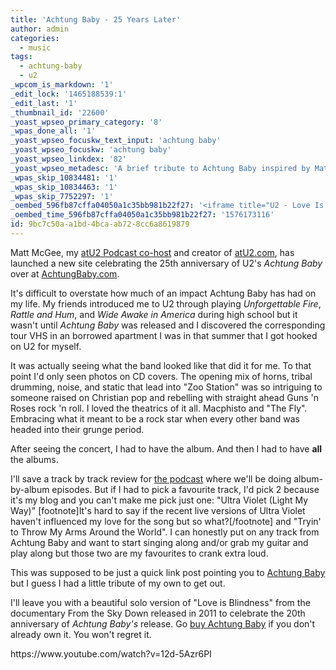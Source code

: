 ```yaml
---
title: 'Achtung Baby - 25 Years Later'
author: admin
categories:
  - music
tags:
  - achtung-baby
  - u2
_wpcom_is_markdown: '1'
_edit_lock: '1465188539:1'
_edit_last: '1'
_thumbnail_id: '22600'
_yoast_wpseo_primary_category: '8'
_wpas_done_all: '1'
_yoast_wpseo_focuskw_text_input: 'achtung baby'
_yoast_wpseo_focuskw: 'achtung baby'
_yoast_wpseo_linkdex: '82'
_yoast_wpseo_metadesc: 'A brief tribute to Achtung Baby inspired by Matt McGee''s new Achtung Baby site.'
_wpas_skip_10834481: '1'
_wpas_skip_10834463: '1'
_wpas_skip_7752297: '1'
_oembed_596fb87cffa04050a1c35bb981b22f27: '<iframe title="U2 - Love Is Blindness (Edge’s Solo Performance)" width="700" height="394" src="https://www.youtube.com/embed/12d-5Azr6PI?feature=oembed" frameborder="0" allow="accelerometer; autoplay; encrypted-media; gyroscope; picture-in-picture" allowfullscreen></iframe>'
_oembed_time_596fb87cffa04050a1c35bb981b22f27: '1576173116'
id: 9bc7c50a-a1bd-4bca-ab72-8cc6a8619879
---
```

<p>Matt McGee, my <a href="http://goodstuff.fm/atu2/">atU2 Podcast co-host</a> and creator of <a href="http://www.atu2.com">atU2.com</a>, has launched a new site celebrating the 25th anniversary of U2's <em>Achtung Baby</em> over at <a href="http://achtungbaby.com">AchtungBaby.com</a>.</p>
<p>It's difficult to overstate how much of an impact Achtung Baby has had on my life. My friends introduced me to U2 through playing <em>Unforgettable Fire</em>, <em>Rattle and Hum</em>, and <em>Wide Awake in America</em> during high school but it wasn't until <em>Achtung Baby</em> was released and I discovered the corresponding tour VHS in an borrowed apartment I was in that summer that I got hooked on U2 for myself.</p>
<p>It was actually seeing what the band looked like that did it for me. To that point I'd only seen photos on CD covers. The opening mix of horns, tribal drumming, noise, and static that lead into "Zoo Station" was so intriguing to someone raised on Christian pop and rebelling with straight ahead Guns 'n Roses rock 'n roll. I loved the theatrics of it all. Macphisto and "The Fly". Embracing what it meant to be a rock star when every other band was headed into their grunge period.</p>
<p>After seeing the concert, I had to have the album. And then I had to have <strong>all</strong> the albums.</p>
<p>I'll save a track by track review for <a href="http://goodstuff.fm/atu2/">the podcast</a> where we'll be doing album-by-album episodes. But if I had to pick a favourite track, I'd pick 2 because it's my blog and you can't make me pick just one: "Ultra Violet (Light My Way)" [footnote]It's hard to say if the recent live versions of Ultra Violet haven't influenced my love for the song but so what?[/footnote] and "Tryin' to Throw My Arms Around the World". I can honestly put on any track from Achtung Baby and want to start singing along and/or grab my guitar and play along but those two are my favourites to crank extra loud.</p>
<p>This was supposed to be just a quick link post pointing you to <a href="http://achtungbaby.com">Achtung Baby</a> but I guess I had a little tribute of my own to get out.</p>
<p>I'll leave you with a beautiful solo version of "Love is Blindness" from the documentary From the Sky Down released in 2011 to celebrate the 20th anniversary of <em>Achtung Baby's</em> release. Go <a href="https://geo.itunes.apple.com/ca/album/achtung-baby-remastered/id475386884?at=10l4Ki&app=itunes">buy Achtung Baby</a> if you don't already own it. You won't regret it.</p>
<p>https://www.youtube.com/watch?v=12d-5Azr6PI</p>
